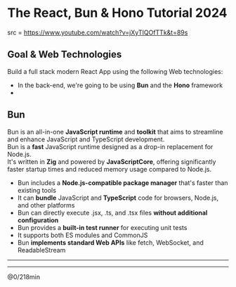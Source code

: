 # The React, Bun & Hono Tutorial 2024

src = https://www.youtube.com/watch?v=jXyTIQOfTTk&t=89s  

## Goal & Web Technologies

Build a full stack modern React App using the following Web technologies:
- In the back-end, we're going to be using **Bun** and the **Hono** framework
- 

## Bun

Bun is an all-in-one **JavaScript runtime** and **toolkit** that aims to streamline and enhance JavaScript and TypeScript development.  
Bun is a **fast** JavaScript runtime designed as a drop-in replacement for Node.js.  
It's written in **Zig** and powered by **JavaScriptCore**, offering significantly faster startup times and reduced memory usage compared to Node.js.  

- Bun includes a **Node.js-compatible package manager** that's faster than existing tools
- It can **bundle** JavaScript and **TypeScript** code for browsers, Node.js, and other platforms
- Bun can directly execute .jsx, .ts, and .tsx files **without additional configuration**
- Bun provides a **built-in test runner** for executing unit tests
- It supports both ES modules and CommonJS
- Bun **implements standard Web APIs** like fetch, WebSocket, and ReadableStream

---






---
@0/218min
